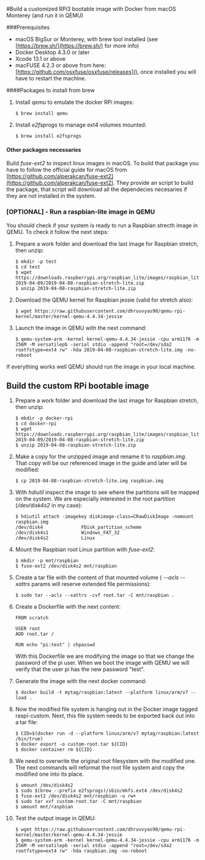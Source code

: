 #Build a customized RPi3 bootable image with Docker from macOS Monterey (and run it in QEMU)

###Prerequisites

- macOS BigSur or Monterey, with brew tool installed (see [https://brew.sh/](https://brew.sh/) for more info)
- Docker Desktop 4.3.0 or later
- Xcode 13.1 or above
- macFUSE 4.2.3 or above from here: [https://github.com/osxfuse/osxfuse/releases](), once installed you will have to restart the machine.

####Packages to install from brew

1. Install *qemu* to emulate the docker RPi images:

	```
	$ brew install qemu
	```

2. Install *e2fsprogs* to manage ext4 volumes mounted:

	```
	$ brew install e2fsprogs
	```

#### Other packages necessaries

Build *fuse-ext2* to inspect linux images in macOS. To build that package you have to follow the official guide for macOS from [https://github.com/alperakcan/fuse-ext2](https://github.com/alperakcan/fuse-ext2). They provide an script to build the package, that script will download all the dependecies necesaries if they are not installed in the system.

### [OPTIONAL] - Run a raspbian-lite image in QEMU
You should check if your system is ready to run a Raspbian strecth image in QEMU. To check it follow the next steps:

1. Prepare a work folder and download the last image for Raspbian stretch, then unzip:

	```
	$ mkdir -p test
	$ cd test
	$ wget https://downloads.raspberrypi.org/raspbian_lite/images/raspbian_lite-2019-04-09/2019-04-08-raspbian-stretch-lite.zip
	$ unzip 2019-04-08-raspbian-stretch-lite.zip
	```

2. Download the QEMU kernel for Raspbian jessie (valid for stretch also):

	```
	$ wget https://raw.githubusercontent.com/dhruvvyas90/qemu-rpi-kernel/master/kernel-qemu-4.4.34-jessie
	```

3. Launch the image in QEMU with the next command:

	```
	$ qemu-system-arm -kernel kernel-qemu-4.4.34-jessie -cpu arm1176 -m 256M -M versatilepb -serial stdio -append "root=/dev/sda2 rootfstype=ext4 rw" -hda 2019-04-08-raspbian-stretch-lite.img -no-reboot
	```

If everything works well QEMU should run the image in your local machine.

## Build the custom RPi bootable image

1. Prepare a work folder and download the last image for Raspbian stretch, then unzip:

	```
	$ mkdir -p docker-rpi
	$ cd docker-rpi
	$ wget https://downloads.raspberrypi.org/raspbian_lite/images/raspbian_lite-2019-04-09/2019-04-08-raspbian-stretch-lite.zip
	$ unzip 2019-04-08-raspbian-stretch-lite.zip
	```

2. Make a copy for the unzipped image and rename it to *raspbian.img*. That copy will be our referenced image in the guide and later will be modified:

	```
	$ cp 2019-04-08-raspbian-stretch-lite.img raspbian.img
	```

3. With *hdiutil* inspect the image to see where the partitions will be mapped on the system. We are especially interested in the root partition (*/dev/disk4s2* in my case):

	```
	$ hdiutil attach -imagekey diskimage-class=CRawDiskImage -nomount raspbian.img
	/dev/disk4          	FDisk_partition_scheme
	/dev/disk4s1        	Windows_FAT_32
	/dev/disk4s2        	Linux
	```

4. Mount the Raspbian root Linux partition with *fuse-ext2*:

	```
	$ mkdir -p mnt/raspbian
	$ fuse-ext2 /dev/disk4s2 mnt/raspbian
	```

5. Create a tar file with the content of that mounted volume ( *--acls --xattrs* params will reserve extended file permissions):

	```
	$ sudo tar --acls --xattrs -cvf root.tar -C mnt/raspbian .
	```

6. Create a Dockerfile with the next content:

	```
	FROM scratch

	USER root
	ADD root.tar /

	RUN echo "pi:test" | chpasswd
	```
	With this Dockerfile we are modifying the image so that we change the password of the pi user. When we boot the image with QEMU we will verify that the user pi has the new password "test".

7. Generate the image with the next docker command:

	```
	$ docker build -t mytag/raspbian:latest --platform linux/arm/v7 --load .
	```

8. Now the modified file system is hanging out in the Docker image tagged raspi-custom. Next, this file system needs to be exported back out into a tar file: 

	```
	$ CID=$(docker run -d --platform linux/arm/v7 mytag/raspbian:latest /bin/true)
	$ docker export -o custom-root.tar ${CID}
	$ docker container rm ${CID}
	```

9. We need to overwrite the original root filesystem with the modified one. The next commands will reformat the root file system and copy the modified one into its place.

	```
	$ umount /dev/disk4s2
	$ sudo $(brew --prefix e2fsprogs)/sbin/mkfs.ext4 /dev/disk4s2
	$ fuse-ext2 /dev/disk4s2 mnt/raspbian -o rw+
	$ sudo tar xvf custom-root.tar -C mnt/raspbian
	$ umount mnt/raspbian
	```

10. Test the output image in QEMU:

	```
	$ wget https://raw.githubusercontent.com/dhruvvyas90/qemu-rpi-kernel/master/kernel-qemu-4.4.34-jessie
	$ qemu-system-arm -kernel kernel-qemu-4.4.34-jessie -cpu arm1176 -m 256M -M versatilepb -serial stdio -append "root=/dev/sda2 rootfstype=ext4 rw" -hda raspbian.img -no-reboot
	```
